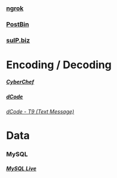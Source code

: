 ### [ngrok](https://ngrok.com)

### [PostBin](https://postb.in/)

### [suIP.biz](https://suip.biz/)

# Encoding / Decoding
##### [CyberChef](https://cyberchef.org/)

##### [dCode](https://www.dcode.fr/en)
###### [dCode - T9 (Text Message)](https://www.dcode.fr/t9-cipher)

# Data
### MySQL
##### [MySQL Live](https://www.mysqltutorial.org/tryit/)